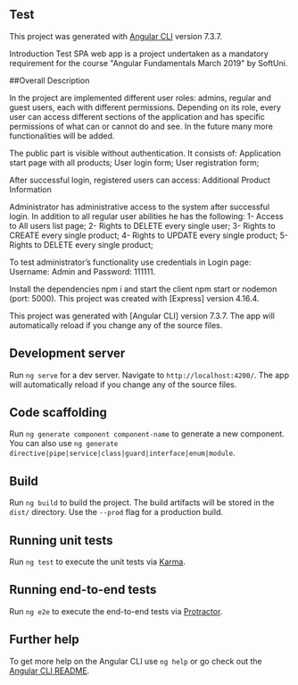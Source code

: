 ## Test

This project was generated with [Angular CLI](https://github.com/angular/angular-cli) version 7.3.7.

Introduction
Test SPA web app is a project undertaken as a mandatory requirement for the course "Angular Fundamentals March 2019" by SoftUni.

##Overall Description

In the project are implemented different user roles: admins, regular and guest users, each with different permissions. Depending on its role, every user can access different sections of the application and has specific permissions of what can or cannot do and see. 
In the future many more functionalities will be added.

The public part is visible without authentication. It consists of:
Application start page with all products;
User login form;
User registration form;

After successful login, registered users can access:
Additional Product Information

Administrator has administrative access to the system after successful login. In addition to all regular user abilities he has the following:
1- Access to All users list page;
2- Rights to DELETE every single user;
3- Rights to CREATE every single product;
4- Rights to UPDATE every single product;
5- Rights to DELETE every single product;

To test administrator’s functionality use credentials in Login page: Username: Admin and Password: 111111.

Install the dependencies npm i and start the client npm start or nodemon (port: 5000).
This project was created with [Express] version 4.16.4.

This project was generated with [Angular CLI] version 7.3.7. The app will automatically reload if you change any of the source files.

## Development server

Run `ng serve` for a dev server. Navigate to `http://localhost:4200/`. The app will automatically reload if you change any of the source files.

## Code scaffolding

Run `ng generate component component-name` to generate a new component. You can also use `ng generate directive|pipe|service|class|guard|interface|enum|module`.

## Build

Run `ng build` to build the project. The build artifacts will be stored in the `dist/` directory. Use the `--prod` flag for a production build.

## Running unit tests

Run `ng test` to execute the unit tests via [Karma](https://karma-runner.github.io).

## Running end-to-end tests

Run `ng e2e` to execute the end-to-end tests via [Protractor](http://www.protractortest.org/).

## Further help

To get more help on the Angular CLI use `ng help` or go check out the [Angular CLI README](https://github.com/angular/angular-cli/blob/master/README.md).
